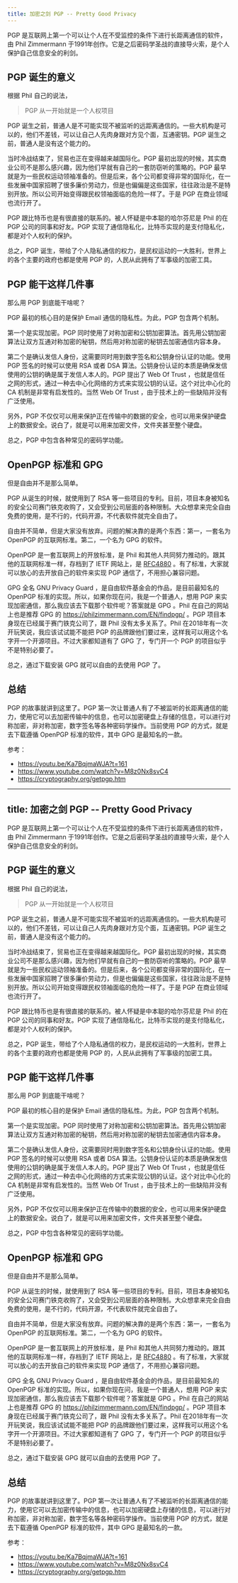 ```yaml
---
title: 加密之剑 PGP -- Pretty Good Privacy
---
```


PGP 是互联网上第一个可以让个人在不受监控的条件下进行长距离通信的软件，由 Phil Zimmermann 于1991年创作。它是之后密码学圣战的直接导火索，是个人保护自己信息安全的利剑。

## PGP 诞生的意义

根据 Phil 自己的说法，

> PGP 从一开始就是一个人权项目

PGP 诞生之前，普通人是不可能实现不被监听的远距离通信的。一些大机构是可以的，他们不差钱，可以让自己人先肉身跟对方见个面，互通密钥。PGP 诞生之前，普通人是没有这个能力的。

当时冷战结束了，贸易也正在变得越来越国际化。PGP 最初出现的时候，其实商业公司不是那么感兴趣，因为他们早就有自己的一套防窃听的策略的。PGP 最早就是为一些民权运动领袖准备的。但是后来，各个公司都变得非常的国际化，在一些发展中国家招聘了很多廉价劳动力，但是也偏偏是这些国家，往往政治是不是特别开放。所以公司开始变得跟民权领袖面临的危险一样了。于是 PGP 在商业领域也流行开了。

PGP 跟比特币也是有很直接的联系的。被人怀疑是中本聪的哈尔芬尼是 Phil 的在 PGP 公司的同事和好友。PGP 实现了通信隐私化，比特币实现的是支付隐私化，都是对个人权利的保护。

总之，PGP 诞生，带给了个人隐私通信的权力，是民权运动的一大胜利，世界上的各个主要的政府也都是使用 PGP 的，人民从此拥有了军事级的加密工具。

## PGP 能干这样几件事

那么用 PGP 到底能干啥呢？

PGP 最初的核心目的是保护 Email 通信的隐私性。为此，PGP 包含两个机制。

第一个是实现加密。PGP 同时使用了对称加密和公钥加密算法。首先用公钥加密算法让双方互通对称加密的秘钥，然后用对称加密的秘钥去加密通信内容本身。

第二个是确认发信人身份，这需要同时用到数字签名和公钥身份认证的功能。使用 PGP 签名的时候可以使用 RSA 或者 DSA 算法。公钥身份认证的本质是确保发信使用的公钥的确是属于发信人本人的。PGP 提出了 Web Of Trust ，也就是信任之网的形式，通过一种去中心化网络的方式来实现公钥的认证。这个对比中心化的 CA 机制是非常有启发性的。当然 Web Of Trust ，由于技术上的一些缺陷并没有广泛使用。

另外，PGP 不仅仅可以用来保护正在传输中的数据的安全，也可以用来保护硬盘上的数据安全。说白了，就是可以用来加密文件，文件夹甚至整个硬盘。

总之，PGP 中包含各种常见的密码学功能。

## OpenPGP 标准和 GPG

但是自由并不是那么简单。

PGP 从诞生的时候，就使用到了 RSA 等一些项目的专利。目前，项目本身被知名的安全公司赛门铁克收购了，又会受到公司层面的各种限制。大众想拿来完全自由免费的使用，是不行的，代码开源，不代表软件就完全自由了。

自由并不简单，但是大家没有放弃。问题的解决靠的是两个东西：第一，一套名为 OpenPGP 的互联网标准。第二，一个名为 GPG 的软件。

OpenPGP 是一套互联网上的开放标准，是 Phil 和其他人共同努力推动的。跟其他的互联网标准一样，存档到了 IETF 网站上，是 [RFC4880](https://tools.ietf.org/html/rfc4880) 。有了标准，大家就可以放心的去开放自己的软件来实现 PGP 通信了，不用担心兼容问题。

GPG 全名 GNU Privacy Guard ，是自由软件基金会的作品，是目前最知名的 OpenPGP 标准的实现。所以，如果你现在问，我是一个普通人，想用 PGP 来实现加密通信，那么我应该去下载那个软件呢？答案就是 GPG 。Phil 在自己的网站上也是推荐 GPG 的 https://philzimmermann.com/EN/findpgp/ 。PGP 项目本身现在已经属于赛门铁克公司了，跟 Phil 没有太多关系了。Phil 在2018年有一次开玩笑说，我应该试试能不能把 PGP 的品牌跟他们要过来，这样我可以用这个名字开一个开源项目。不过大家都知道有了 GPG 了，专门开一个 PGP 的项目似乎不是特别必要了。

总之，通过下载安装 GPG 就可以自由的去使用 PGP 了。

## 总结

PGP 的故事就讲到这里了。PGP 第一次让普通人有了不被监听的长距离通信的能力，使用它可以去加密传输中的信息，也可以加密硬盘上存储的信息，可以进行对称加密，非对称加密，数字签名等各种密码学操作。当前使用 PGP 的方式，就是去下载遵循 OpenPGP 标准的软件，其中 GPG 是最知名的一款。

参考：

- https://youtu.be/Ka7BqjmaWJA?t=161
- https://www.youtube.com/watch?v=M8z0Nx8svC4
- https://cryptography.org/getpgp.htm
---
title: 加密之剑 PGP -- Pretty Good Privacy
---

PGP 是互联网上第一个可以让个人在不受监控的条件下进行长距离通信的软件，由 Phil Zimmermann 于1991年创作。它是之后密码学圣战的直接导火索，是个人保护自己信息安全的利剑。

## PGP 诞生的意义

根据 Phil 自己的说法，

> PGP 从一开始就是一个人权项目

PGP 诞生之前，普通人是不可能实现不被监听的远距离通信的。一些大机构是可以的，他们不差钱，可以让自己人先肉身跟对方见个面，互通密钥。PGP 诞生之前，普通人是没有这个能力的。

当时冷战结束了，贸易也正在变得越来越国际化。PGP 最初出现的时候，其实商业公司不是那么感兴趣，因为他们早就有自己的一套防窃听的策略的。PGP 最早就是为一些民权运动领袖准备的。但是后来，各个公司都变得非常的国际化，在一些发展中国家招聘了很多廉价劳动力，但是也偏偏是这些国家，往往政治是不是特别开放。所以公司开始变得跟民权领袖面临的危险一样了。于是 PGP 在商业领域也流行开了。

PGP 跟比特币也是有很直接的联系的。被人怀疑是中本聪的哈尔芬尼是 Phil 的在 PGP 公司的同事和好友。PGP 实现了通信隐私化，比特币实现的是支付隐私化，都是对个人权利的保护。

总之，PGP 诞生，带给了个人隐私通信的权力，是民权运动的一大胜利，世界上的各个主要的政府也都是使用 PGP 的，人民从此拥有了军事级的加密工具。

## PGP 能干这样几件事

那么用 PGP 到底能干啥呢？

PGP 最初的核心目的是保护 Email 通信的隐私性。为此，PGP 包含两个机制。

第一个是实现加密。PGP 同时使用了对称加密和公钥加密算法。首先用公钥加密算法让双方互通对称加密的秘钥，然后用对称加密的秘钥去加密通信内容本身。

第二个是确认发信人身份，这需要同时用到数字签名和公钥身份认证的功能。使用 PGP 签名的时候可以使用 RSA 或者 DSA 算法。公钥身份认证的本质是确保发信使用的公钥的确是属于发信人本人的。PGP 提出了 Web Of Trust ，也就是信任之网的形式，通过一种去中心化网络的方式来实现公钥的认证。这个对比中心化的 CA 机制是非常有启发性的。当然 Web Of Trust ，由于技术上的一些缺陷并没有广泛使用。

另外，PGP 不仅仅可以用来保护正在传输中的数据的安全，也可以用来保护硬盘上的数据安全。说白了，就是可以用来加密文件，文件夹甚至整个硬盘。

总之，PGP 中包含各种常见的密码学功能。

## OpenPGP 标准和 GPG

但是自由并不是那么简单。

PGP 从诞生的时候，就使用到了 RSA 等一些项目的专利。目前，项目本身被知名的安全公司赛门铁克收购了，又会受到公司层面的各种限制。大众想拿来完全自由免费的使用，是不行的，代码开源，不代表软件就完全自由了。

自由并不简单，但是大家没有放弃。问题的解决靠的是两个东西：第一，一套名为 OpenPGP 的互联网标准。第二，一个名为 GPG 的软件。

OpenPGP 是一套互联网上的开放标准，是 Phil 和其他人共同努力推动的。跟其他的互联网标准一样，存档到了 IETF 网站上，是 [RFC4880](https://tools.ietf.org/html/rfc4880) 。有了标准，大家就可以放心的去开放自己的软件来实现 PGP 通信了，不用担心兼容问题。

GPG 全名 GNU Privacy Guard ，是自由软件基金会的作品，是目前最知名的 OpenPGP 标准的实现。所以，如果你现在问，我是一个普通人，想用 PGP 来实现加密通信，那么我应该去下载那个软件呢？答案就是 GPG 。Phil 在自己的网站上也是推荐 GPG 的 https://philzimmermann.com/EN/findpgp/ 。PGP 项目本身现在已经属于赛门铁克公司了，跟 Phil 没有太多关系了。Phil 在2018年有一次开玩笑说，我应该试试能不能把 PGP 的品牌跟他们要过来，这样我可以用这个名字开一个开源项目。不过大家都知道有了 GPG 了，专门开一个 PGP 的项目似乎不是特别必要了。

总之，通过下载安装 GPG 就可以自由的去使用 PGP 了。

## 总结

PGP 的故事就讲到这里了。PGP 第一次让普通人有了不被监听的长距离通信的能力，使用它可以去加密传输中的信息，也可以加密硬盘上存储的信息，可以进行对称加密，非对称加密，数字签名等各种密码学操作。当前使用 PGP 的方式，就是去下载遵循 OpenPGP 标准的软件，其中 GPG 是最知名的一款。

参考：

- https://youtu.be/Ka7BqjmaWJA?t=161
- https://www.youtube.com/watch?v=M8z0Nx8svC4
- https://cryptography.org/getpgp.htm
